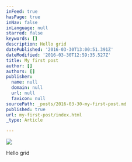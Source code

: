 ```yaml
---
inFeed: true
hasPage: true
inNav: false
inLanguage: null
starred: false
keywords: []
description: Hello grid
datePublished: '2016-03-30T13:00:51.391Z'
dateModified: '2016-03-30T12:59:35.527Z'
title: My first post
author: []
authors: []
publisher:
  name: null
  domain: null
  url: null
  favicon: null
sourcePath: _posts/2016-03-30-my-first-post.md
published: true
url: my-first-post/index.html
_type: Article

---
```

![](https://the-grid-user-content.s3-us-west-2.amazonaws.com/be65b62e-5cc1-4221-87d2-584f0c0b2a52.jpg)

Hello grid